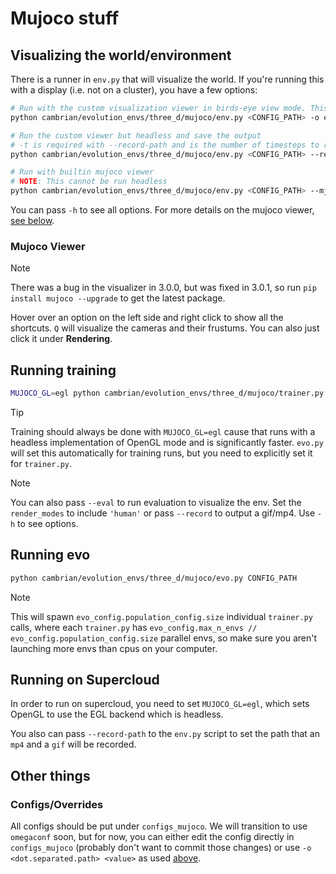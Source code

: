 # Mujoco stuff

## Visualizing the world/environment

There is a runner in `env.py` that will visualize the world. If you're running this with a display (i.e. not on a cluster), you have a few options:

```bash
# Run with the custom visualization viewer in birds-eye view mode. This is interactive, so you can move around.
python cambrian/evolution_envs/three_d/mujoco/env.py <CONFIG_PATH> -o env_config.renderer_config.render_modes "[human, rgb_array]"

# Run the custom viewer but headless and save the output
# -t is required with --record-path and is the number of timesteps to run for
python cambrian/evolution_envs/three_d/mujoco/env.py <CONFIG_PATH> --record-path <OUTPUT> -t <TOTAL_TIMESTEPS>

# Run with builtin mujoco viewer
# NOTE: This cannot be run headless
python cambrian/evolution_envs/three_d/mujoco/env.py <CONFIG_PATH> --mj-viewer
```

You can pass `-h` to see all options. For more details on the mujoco viewer, [see below](#mujoco-viewer).

### Mujoco Viewer

> [!NOTE]
> There was a bug in the visualizer in 3.0.0, but was fixed in 3.0.1, so run `pip install mujoco --upgrade` to get the latest package.

Hover over an option on the left side and right click to show all the shortcuts. `Q` will visualize the cameras and their frustums. You can also just click it under **Rendering**.

## Running training

```bash
MUJOCO_GL=egl python cambrian/evolution_envs/three_d/mujoco/trainer.py CONFIG_PATH --train -r 0
```

> [!TIP]
> Training should always be done with `MUJOCO_GL=egl` cause that runs with a headless implementation of OpenGL mode and is significantly faster. `evo.py` will set this automatically for training runs, but you need to explicitly set it for `trainer.py`.

> [!NOTE]
> You can also pass `--eval` to run evaluation to visualize the env. Set the `render_modes` to include `'human'` or pass `--record` to output a gif/mp4. Use `-h` to see options.

## Running evo

```bash
python cambrian/evolution_envs/three_d/mujoco/evo.py CONFIG_PATH
```

> [!NOTE]
> This will spawn `evo_config.population_config.size` individual `trainer.py` calls, where each `trainer.py` has `evo_config.max_n_envs // evo_config.population_config.size` parallel envs, so make sure you aren't launching more envs than cpus on your computer.

## Running on Supercloud

In order to run on supercloud, you need to set `MUJOCO_GL=egl`, which sets OpenGL to use the EGL backend which is headless.

You also can pass `--record-path` to the `env.py` script to set the path that an `mp4` and a `gif` will be recorded.

## Other things

### Configs/Overrides

All configs should be put under `configs_mujoco`. We will transition to use `omegaconf` soon, but for now, you can either edit the config directly in `configs_mujoco` (probably don't want to commit those changes) or use `-o <dot.separated.path> <value>` as used [above](#visualizing-the-worldenvironment).